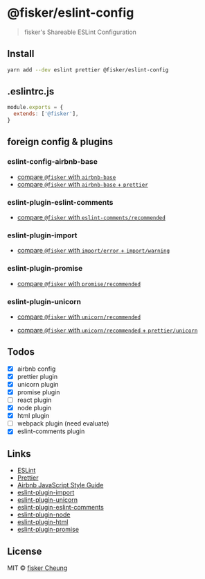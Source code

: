 # @fisker/eslint-config

> fisker's Shareable ESLint Configuration

## Install

```sh
yarn add --dev eslint prettier @fisker/eslint-config
```

## .eslintrc.js

```js
module.exports = {
  extends: ['@fisker'],
}
```

## foreign config & plugins

### eslint-config-airbnb-base

- [compare `@fisker` with `airbnb-base`](https://github.com/fisker/shared-configs/tree/master/packages/eslint-config/docs/compare-with-airbnb.md)
- [compare `@fisker` with `airbnb-base` + `prettier`](.https://github.com/fisker/shared-configs/tree/master/packages/eslint-config/docs/compare-with-airbnb-prettier.md)

### eslint-plugin-eslint-comments

- [compare `@fisker` with `eslint-comments/recommended`](.https://github.com/fisker/shared-configs/tree/master/packages/eslint-config/docs/compare-with-eslint-comments.md)

### eslint-plugin-import

- [compare `@fisker` with `import/error` + `import/warning`](.https://github.com/fisker/shared-configs/tree/master/packages/eslint-config/docs/compare-with-import.md)

### eslint-plugin-promise

- [compare `@fisker` with `promise/recommended`](.https://github.com/fisker/shared-configs/tree/master/packages/eslint-config/docs/compare-with-promise.md)

### eslint-plugin-unicorn

- [compare `@fisker` with `unicorn/recommended`](.https://github.com/fisker/shared-configs/tree/master/packages/eslint-config/docs/compare-with-unicorn.md)

- [compare `@fisker` with `unicorn/recommended` + `prettier/unicorn`](.https://github.com/fisker/shared-configs/tree/master/packages/eslint-config/docs/compare-with-unicorn-prettier.md)

## Todos

- [x] airbnb config
- [x] prettier plugin
- [x] unicorn plugin
- [x] promise plugin
- [ ] react plugin
- [x] node plugin
- [x] html plugin
- [ ] webpack plugin (need evaluate)
- [x] eslint-comments plugin

## Links

- [ESLint](https://eslint.org/)
- [Prettier](https://prettier.io/)
- [Airbnb JavaScript Style Guide](https://github.com/airbnb/javascript)
- [eslint-plugin-import](https://github.com/benmosher/eslint-plugin-import)
- [eslint-plugin-unicorn](https://github.com/sindresorhus/eslint-plugin-unicorn)
- [eslint-plugin-eslint-comments](https://github.com/mysticatea/eslint-plugin-eslint-comments)
- [eslint-plugin-node](https://github.com/mysticatea/eslint-plugin-node)
- [eslint-plugin-html](https://github.com/BenoitZugmeyer/eslint-plugin-html)
- [eslint-plugin-promise](https://github.com/xjamundx/eslint-plugin-promise)

## License

MIT © [fisker Cheung](https://www.fiskercheung.com/)

